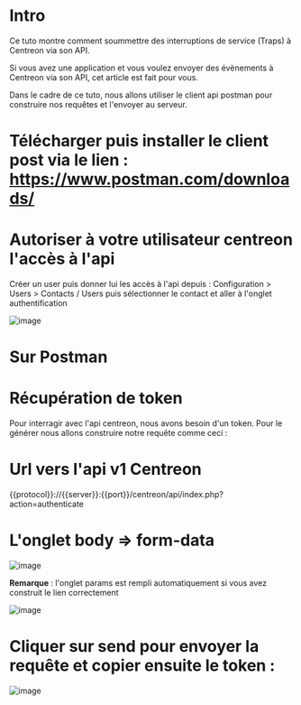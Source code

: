 # Intro

Ce tuto montre comment soummettre des interruptions de service (Traps) à Centreon via son API.

Si vous avez une application et vous voulez envoyer des évènements à Centreon via son API, cet article est fait pour vous.

Dans le cadre de ce tuto, nous allons utiliser le client api postman pour construire nos requêtes et l'envoyer au serveur.

# Télécharger puis installer le client post via le lien : https://www.postman.com/downloads/

# Autoriser à votre utilisateur centreon l'accès à l'api

Créer un user puis donner lui les accès à l'api depuis : Configuration  >  Users  >  Contacts / Users puis sélectionner le contact et aller à l'onglet authentification

![image](https://user-images.githubusercontent.com/61230711/217044167-457f07b4-0b16-4f55-84f6-368c8109305a.png)


# Sur Postman

# Récupération de token

Pour interragir avec l'api centreon, nous avons besoin d'un token. Pour le générer nous allons construire notre requête comme ceci :

# Url vers l'api v1 Centreon

{{protocol}}://{{server}}:{{port}}/centreon/api/index.php?action=authenticate

# L'onglet body => form-data

![image](https://user-images.githubusercontent.com/61230711/217046507-00af0be8-83a0-4d8d-9565-5519e40446a2.png)

**Remarque** : l'onglet params est rempli automatiquement si vous avez construit le lien correctement

![image](https://user-images.githubusercontent.com/61230711/217046738-7c7bda90-50ed-4eba-b497-fc12cbb5538f.png)

# Cliquer sur send pour envoyer la requête et copier ensuite le token :

![image](https://user-images.githubusercontent.com/61230711/217048220-cf0bf853-bec9-473b-9dc4-c967d4bed118.png)



